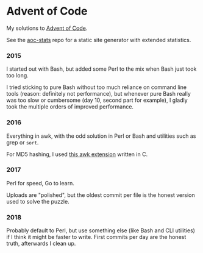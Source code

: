 # Advent of Code

My solutions to [Advent of Code](http://adventofcode.com/).

See the [aoc-stats](https://github.com/bewuethr/aoc-stats) repo for a static
site generator with extended statistics.

### 2015

I started out with Bash, but added some Perl to the mix when Bash just took too
long.

I tried sticking to pure Bash without too much reliance on command line tools
(reason: definitely not performance), but whenever pure Bash really was too
slow or cumbersome (day 10, second part for example), I gladly took the
multiple orders of improved performance.

### 2016

Everything in awk, with the odd solution in Perl or Bash and utilities such as
grep or `sort`.

For MD5 hashing, I used [this awk
extension](http://git.codu.in/sup/gawk-extensions) written in C.

### 2017

Perl for speed, Go to learn.

Uploads are "polished", but the oldest commit per file is the honest version
used to solve the puzzle.

### 2018

Probably default to Perl, but use something else (like Bash and CLI utilities)
if I think it might be faster to write. First commits per day are the honest
truth, afterwards I clean up.
